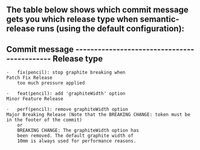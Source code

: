 ## The table below shows which commit message gets you which release type when semantic-release runs (using the default configuration):

## Commit message   --------------------------------------------  Release type
```
·   fix(pencil): stop graphite breaking when                      Patch Fix Release
    too much pressure applied	

·   feat(pencil): add 'graphiteWidth' option	                  Minor Feature Release

·   perf(pencil): remove graphiteWidth option                     Major Breaking Release (Note that the BREAKING CHANGE: token must be in the footer of the commit) 
    or
    BREAKING CHANGE: The graphiteWidth option has 
    been removed. The default graphite width of 
    10mm is always used for performance reasons.	
```